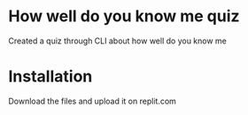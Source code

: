 # How well do you know me quiz

Created a quiz through CLI about how well do you know me

# Installation

Download the files and upload it on replit.com
